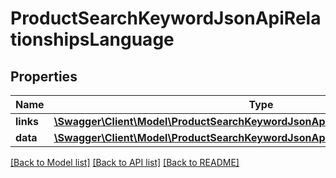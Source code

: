 # ProductSearchKeywordJsonApiRelationshipsLanguage

## Properties
Name | Type | Description | Notes
------------ | ------------- | ------------- | -------------
**links** | [**\Swagger\Client\Model\ProductSearchKeywordJsonApiRelationshipsLanguageLinks**](ProductSearchKeywordJsonApiRelationshipsLanguageLinks.md) |  | [optional] 
**data** | [**\Swagger\Client\Model\ProductSearchKeywordJsonApiRelationshipsLanguageData**](ProductSearchKeywordJsonApiRelationshipsLanguageData.md) |  | [optional] 

[[Back to Model list]](../../README.md#documentation-for-models) [[Back to API list]](../../README.md#documentation-for-api-endpoints) [[Back to README]](../../README.md)

